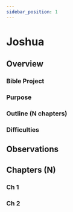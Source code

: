 ```yaml
---
sidebar_position: 1
---
```


# Joshua

## Overview


### Bible Project

### Purpose


### Outline (N chapters)

### Difficulties


## Observations


## Chapters (N)

### Ch 1

### Ch 2
